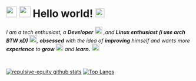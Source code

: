 # <img src="https://github.com/TheDudeThatCode/TheDudeThatCode/blob/master/Assets/Hi.gif" width="29px"> <img src="https://github.com/TheDudeThatCode/TheDudeThatCode/blob/master/Assets/Mario_Hello_Big.gif" width="30px"> Hello world!&nbsp;<img src="https://github.com/TheDudeThatCode/TheDudeThatCode/blob/master/Assets/Earth.gif" width="24px">

<p>
  <em>
    I am a tech enthusiast, a <b>Developer</b> <img src="https://c.tenor.com/NCRHhqkXrJYAAAAi/programmers-go-internet.gif" width="20px"> ,and <b>Linux enthusiast (i use arch BTW xD)</b>&nbsp;<img src="https://c.tenor.com/5IWFYb4D1WMAAAAi/swan_hack-dab.gif" width="20px">, <b>obsessed</b> with the idea of <b>improving</b> himself and wants more <b>experience</b> to <b>grow</b> <img src="https://c.tenor.com/27kP4pPliZwAAAAi/rocket-fly.gif" width="20px"> and <b>learn.</b> <img src="https://c.tenor.com/3b1L8YBOb74AAAAj/quickbooks-backing-you.gif" width="20px">
  </em>  
</p>

<br>

[![repulsive-equity github stats](https://github-readme-stats.vercel.app/api?&username=repulsive-equity&count_private=true&hide_border=true&bg_color=30,e96443,904e95&title_color=fff&text_color=fff)](https://github.com/repulsive-equity/repulsive-equity)
[![Top Langs](https://github-readme-stats.vercel.app/api/top-langs/?username=repulsive-equity&layout=compact&hide_border=true&bg_color=30,e96443,904e95&title_color=fff&text_color=fff)](https://github.com/repulsive-equity/repulsive-equity)

